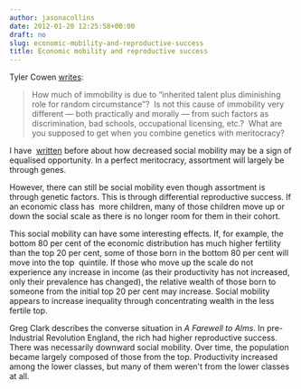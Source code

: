 ```yaml
---
author: jasonacollins
date: 2012-01-20 12:25:58+00:00
draft: no
slug: economic-mobility-and-reproductive-success
title: Economic mobility and reproductive success
---
```


Tyler Cowen [writes](http://marginalrevolution.com/marginalrevolution/why-economic-mobility-measures-are-overrated.html):


<blockquote>How much of immobility is due to “inherited talent plus diminishing role for random circumstance”?  Is not this cause of immobility very different — both practically and morally — from such factors as discrimination, bad schools, occupational licensing, etc.?  What are you supposed to get when you combine genetics with meritocracy?</blockquote>


I have  [written](https://www.jasoncollins.blog/low-social-mobility-equals-success/) before about how decreased social mobility may be a sign of equalised opportunity. In a perfect meritocracy, assortment will largely be through genes.

However, there can still be social mobility even though assortment is through genetic factors. This is through differential reproductive success. If an economic class has  more children, many of those children move up or down the social scale as there is no longer room for them in their cohort.

This social mobility can have some interesting effects. If, for example, the bottom 80 per cent of the economic distribution has much higher fertility than the top 20 per cent, some of those born in the bottom 80 per cent will move into the top  quintile. If those who move up the scale do not experience any increase in income (as their productivity has not increased, only their prevalence has changed), the relative wealth of those born to someone from the initial top 20 per cent may increase. Social mobility appears to increase inequality through concentrating wealth in the less fertile top.

Greg Clark describes the converse situation in *A Farewell to Alms*. In pre-Industrial Revolution England, the rich had higher reproductive success. There was necessarily downward social mobility. Over time, the population became largely composed of those from the top. Productivity increased among the lower classes, but many of them weren't from the lower classes at all.
